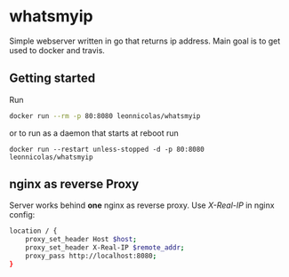 # whatsmyip
Simple webserver written in go that returns ip address. Main goal is to get used to docker and travis.

## Getting started
Run 
```bash
docker run --rm -p 80:8080 leonnicolas/whatsmyip
```
or to run as a daemon that starts at reboot run 
```
docker run --restart unless-stopped -d -p 80:8080 leonnicolas/whatsmyip
```
## nginx as reverse Proxy
Server works behind __one__ nginx as reverse proxy. Use _X-Real-IP_ in nginx config:
```bash
location / {
	proxy_set_header Host $host;
	proxy_set_header X-Real-IP $remote_addr;
	proxy_pass http://localhost:8080;
}
